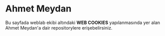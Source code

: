 # Ahmet Meydan
Bu sayfada weblab ekibi altındaki __WEB COOKIES__ yapılanmasında yer alan Ahmet Meydan'a dair repositorylere erişebelirsiniz.
